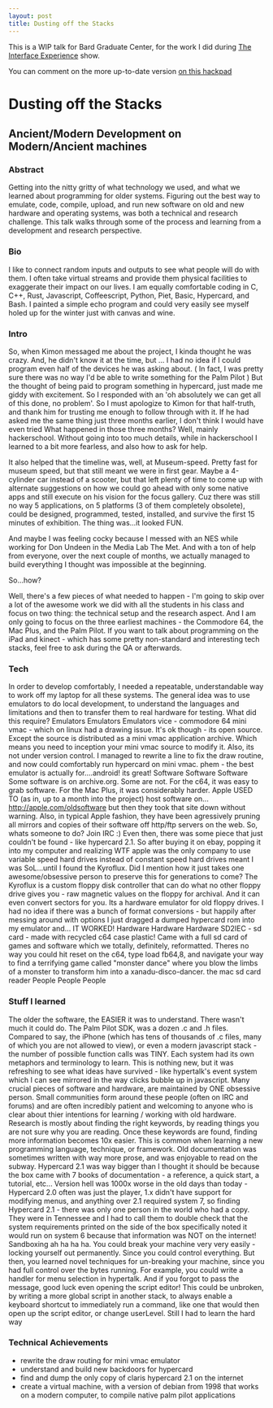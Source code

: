 ```yaml
---
layout: post
title: Dusting off the Stacks
---
```


This is a WIP talk for Bard Graduate Center, for the work I did during [The Interface Experience]() show.

You can comment on the more up-to-date version [on this hackpad](https://jedahan.hackpad.com/Dusting-off-the-Stacks-2Be0BLw9Vv6)


# Dusting off the Stacks
## Ancient/Modern Development on Modern/Ancient machines

### Abstract

Getting into the nitty gritty of what technology we used, and what we learned about programming for older systems. Figuring out the best way to emulate, code, compile, upload, and run new software on old and new hardware and operating systems, was both a technical and research challenge. This talk walks through some of the process and learning from a development and research perspective.

###   Bio

I like to connect random inputs and outputs to see what people will do with them. I often take virtual streams and provide them physical facilities to exaggerate their impact on our lives. I am equally  comfortable coding in C, C++, Rust, Javascript, Coffeescript, Python,  Piet, Basic, Hypercard, and Bash. I painted a simple echo program and  could very easily see myself holed up for the winter just with canvas  and wine.

###    Intro

So, when Kimon messaged me about the project, I kinda thought he was crazy.
And, he didn't know it at the time, but ... I had no idea if I could program even half of the devices he was asking about.
( In fact, I was pretty sure there was no way I'd be able to write something for the Palm Pilot )
But the thought of being paid to program something in hypercard, just made me giddy with excitement. So I responded with an 'oh absolutely we can get all of this done, no problem'. So I must  apologize to Kimon for that half-truth, and thank him for trusting me enough to follow through with it.
If he had asked me the same thing just three months earlier, I don't think I would have even tried
What happened in those three months? Well, mainly hackerschool. Without going into too much details, while in hackerschool I learned to a bit more fearless, and also how to ask for help.

It also helped that the timeline was, well, at Museum-speed. Pretty fast for museum speed, but that still meant we were in first gear. Maybe a 4-cylinder car instead of a scooter, but that left plenty of time to come up with alternate suggestions on how we could go ahead with only some native apps and still execute on his vision for the focus gallery. Cuz there was still no way 5 applications, on 5 platforms (3 of them completely obsolete), could be designed, programmed, tested, installed, and survive the first 15 minutes of exhibition.
The thing was...it looked FUN.

And maybe I was feeling cocky because I messed with an NES while working for Don Undeen in the Media Lab  The Met. 
And with a ton of help from everyone, over the next couple of months, we actually managed to build everything I thought was impossible at the beginning.

So...how?

Well, there's a few pieces of what needed to happen - I'm going to skip over a lot of the awesome work we did with all the students in his class and focus on two thing: the technical setup and the research aspect. And I am only going to focus on the three earliest machines - the Commodore 64, the Mac Plus, and the Palm Pilot. If you want to talk about programming on the iPad and kinect - which has some pretty non-standard and interesting tech stacks, feel free to ask during the QA or afterwards.

###    Tech

In order to develop comfortably, I needed a repeatable,  understandable way to work off my laptop for all these systems. The  general idea was to use emulators to do local development, to understand  the languages and limitations and then to transfer them to real  hardware for testing. What did this require?
Emulators Emulators Emulators
vice - commodore 64 
mini vmac - which on linux had a drawing issue. It's ok though - its open source. Except the source is distributed as a mini vmac application archive. Which means you need to inception your mini vmac source to modify it. Also, its not under version control. I managed to rewrite a line to fix the draw routine, and now could comfortably run hypercard on mini vmac. 
phem - the best emulator is actually for....android! its great!
Software Software Software
Some software is on archive.org. Some are not. For the c64, it was easy to grab software. For the Mac Plus, it was considerably harder. Apple USED TO (as in, up to a month into the project) host software on... http://apple.com/oldsoftware but then they took that site down without warning. Also, in typical Apple fashion, they have been agressively pruning all mirrors and copies of their software off http/ftp servers on the web. So, whats someone to do?
Join IRC :)
Even then, there was some piece that just couldn't be found - like hypercard 2.1. So after buying it on ebay, popping it into my computer and realizing WTF apple was the only company to use variable speed hard drives instead of constant speed hard drives meant I was SoL...until I found the Kyroflux.
Did I mention how it just takes one awesome/obsessive person to preserve this for generations to come? The Kyroflux is a custom floppy disk controller that can do what no other floppy drive gives you - raw magnetic values on the floppy for archival. And it can even convert sectors for you. Its a hardware emulator for old floppy drives. I had no idea if there was a bunch of format conversions - but happily after messing around with options I just dragged a dumped hypercard rom into my emulator and... IT WORKED!
Hardware Hardware Hardware
SD2IEC - sd card - made with recycled c64 case plastic!
Came with a full sd card of games and software which we totally, definitely, reformatted. Theres no way you could hit reset on the c64, type load fb64,8, and navigate your way to find a terrifying game called "monster dance" where you blow the limbs of a monster to transform him into a xanadu-disco-dancer.
the mac sd card reader
People People People

###    Stuff I learned

The older the software, the EASIER it was to understand. There wasn't much it could do. The Palm Pilot SDK, was a dozen .c and .h files. Compared to say, the iPhone (which has tens of thousands of .c files, many of which you are not allowed to view), or even a modern javascript stack - the number of possible function calls was TINY.
Each system had its own metaphors and terminology to learn. This is nothing new, but it was refreshing to see what ideas have survived - like hypertalk's event system which I can see mirrored in the way clicks bubble up in javascript.
Many crucial pieces of software and hardware, are maintained by ONE obsessive person. Small communities form around these people (often on IRC and forums) and are often incredibly patient and welcoming to anyone who is clear about thier intentions for learning / working with old hardware.
Research is mostly about finding the right keywords, by reading things you are not sure why you are reading. Once these keywords are found, finding more information becomes 10x easier. This is common when learning a new programming language, technique, or framework.
Old documentation was sometimes written with way more prose, and was enjoyable to read on the subway. Hypercard 2.1 was way bigger than I thought it should be because the box came with 7 books of documentation - a reference, a quick start, a tutorial, etc...
Version hell was 1000x worse in the old days than today - Hypercard 2.0 often was just the player, 1.x didn't have support for modifying menus, and anything over 2.1 required system 7, so finding Hypercard 2.1 - there was only one person in the world who had a copy. They were in Tennessee and I had to call them to double check that the system requirements printed on the side of the box specifically noted it would run on system 6 because that information was NOT on the internet! 
Sandboxing ah ha ha ha. You could break your machine very very easily - locking yourself out permanently. Since you could control everything. But then, you learned novel techniques for un-breaking your machine, since you had full control over the bytes running. For example, you could write a handler for menu selection in hypertalk. And if you forgot to pass the message, good luck even opening the script editor! This could be unbroken, by writing a more global script in another stack, to always enable a keyboard shortcut to immediately run a command, like one that would then open up the script editor, or change userLevel. Still I had to learn the hard way

###    Technical Achievements

  * rewrite the draw routing for mini vmac emulator
  * understand and build new backdoors for hypercard
  * find and dump the only copy of claris hypercard 2.1 on the internet
  * create a virtual machine, with a version of debian from 1998 that works on a modern computer, to compile native palm pilot applications

